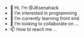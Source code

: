 - 👋 Hi, I’m @JKsenahack
- 👀 I’m interested in programming
- 🌱 I’m currently learning  front end
- 💞️ I’m looking to collaborate on ...
- 📫 How to reach me ...



